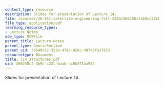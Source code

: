 ```yaml
---
content_type: resource
description: Slides for presentation of Lecture 14.
file: /courses/16-851-satellite-engineering-fall-2003/366250c43b9cc22cbaabac6b071ba954_l14_structures.pdf
file_type: application/pdf
learning_resource_types:
- Lecture Notes
ocw_type: OCWFile
parent_title: Lecture Notes
parent_type: CourseSection
parent_uid: 3b549c67-355e-4f8c-928c-487a6fa37853
resourcetype: Document
title: l14_structures.pdf
uid: 366250c4-3b9c-c22c-baab-ac6b071ba954
---
```

Slides for presentation of Lecture 14.

